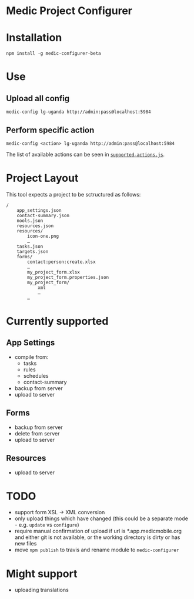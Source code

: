 Medic Project Configurer
========================


# Installation

	npm install -g medic-configurer-beta


# Use

## Upload all config

	medic-config lg-uganda http://admin:pass@localhost:5984

## Perform specific action

	medic-config <action> lg-uganda http://admin:pass@localhost:5984

The list of available actions can be seen in [`supported-actions.js`](https://github.com/alxndrsn/medic-configurer/blob/master/src/cli/supported-actions.js).

# Project Layout

This tool expects a project to be sctructured as follows:

	/
		app_settings.json
		contact-summary.json
		nools.json
		resources.json
		resources/
			icon-one.png
			…
		tasks.json
		targets.json
		forms/
			contact:person:create.xlsx
			…
			my_project_form.xlsx
			my_project_form.properties.json
			my_project_form/
				xml
				…
			…


# Currently supported

## App Settings

* compile from:
  - tasks
  - rules
  - schedules
  - contact-summary
* backup from server
* upload to server

## Forms

* backup from server
* delete from server
* upload to server

## Resources

* upload to server

# TODO

* support form XSL -> XML conversion
* only upload things which have changed (this could be a separate mode - e.g. `update` vs `configure`)
* require manual confirmation of upload if url is *.app.medicmobile.org and either git is not available, or the working directory is dirty or has new files
* move `npm publish` to travis and rename module to `medic-configurer`

# Might support

* uploading translations
